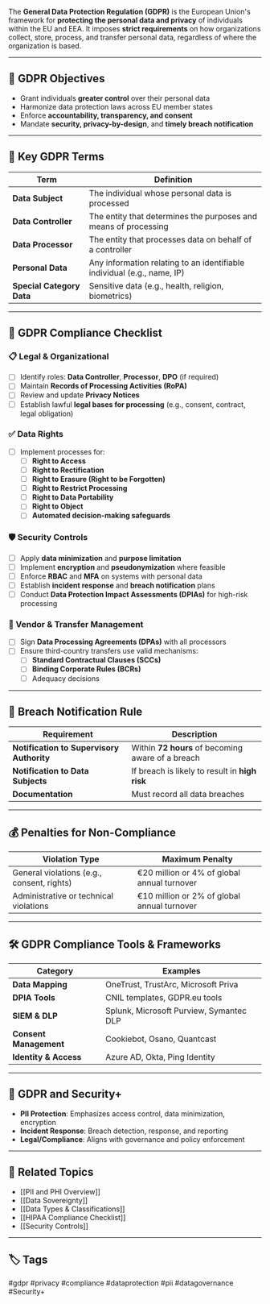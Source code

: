 The **General Data Protection Regulation (GDPR)** is the European Union's framework for **protecting the personal data and privacy** of individuals within the EU and EEA. It imposes **strict requirements** on how organizations collect, store, process, and transfer personal data, regardless of where the organization is based.

---

## 🎯 GDPR Objectives

- Grant individuals **greater control** over their personal data
- Harmonize data protection laws across EU member states
- Enforce **accountability, transparency, and consent**
- Mandate **security, privacy-by-design**, and **timely breach notification**

---

## 🧠 Key GDPR Terms

| Term                      | Definition                                                                 |
|---------------------------|----------------------------------------------------------------------------|
| **Data Subject**           | The individual whose personal data is processed                           |
| **Data Controller**        | The entity that determines the purposes and means of processing            |
| **Data Processor**         | The entity that processes data on behalf of a controller                   |
| **Personal Data**          | Any information relating to an identifiable individual (e.g., name, IP)    |
| **Special Category Data**  | Sensitive data (e.g., health, religion, biometrics)                        |

---

## 🔐 GDPR Compliance Checklist

### 📋 Legal & Organizational

- [ ] Identify roles: **Data Controller**, **Processor**, **DPO** (if required)
- [ ] Maintain **Records of Processing Activities (RoPA)**
- [ ] Review and update **Privacy Notices**
- [ ] Establish lawful **legal bases for processing** (e.g., consent, contract, legal obligation)

### ✅ Data Rights

- [ ] Implement processes for:
  - [ ] **Right to Access**
  - [ ] **Right to Rectification**
  - [ ] **Right to Erasure (Right to be Forgotten)**
  - [ ] **Right to Restrict Processing**
  - [ ] **Right to Data Portability**
  - [ ] **Right to Object**
  - [ ] **Automated decision-making safeguards**

### 🛡️ Security Controls

- [ ] Apply **data minimization** and **purpose limitation**
- [ ] Implement **encryption** and **pseudonymization** where feasible
- [ ] Enforce **RBAC** and **MFA** on systems with personal data
- [ ] Establish **incident response** and **breach notification** plans
- [ ] Conduct **Data Protection Impact Assessments (DPIAs)** for high-risk processing

### 🔁 Vendor & Transfer Management

- [ ] Sign **Data Processing Agreements (DPAs)** with all processors
- [ ] Ensure third-country transfers use valid mechanisms:
  - [ ] **Standard Contractual Clauses (SCCs)**
  - [ ] **Binding Corporate Rules (BCRs)**
  - [ ] Adequacy decisions

---

## 🚨 Breach Notification Rule

| Requirement                        | Description                                           |
|------------------------------------|-------------------------------------------------------|
| **Notification to Supervisory Authority** | Within **72 hours** of becoming aware of a breach |
| **Notification to Data Subjects**  | If breach is likely to result in **high risk**       |
| **Documentation**                  | Must record all data breaches                        |

---

## 💰 Penalties for Non-Compliance

| Violation Type                                   | Maximum Penalty                                |
|--------------------------------------------------|-------------------------------------------------|
| General violations (e.g., consent, rights)        | €20 million or 4% of global annual turnover     |
| Administrative or technical violations            | €10 million or 2% of global annual turnover     |

---

## 🛠 GDPR Compliance Tools & Frameworks

| Category                | Examples                                             |
|-------------------------|------------------------------------------------------|
| **Data Mapping**        | OneTrust, TrustArc, Microsoft Priva                 |
| **DPIA Tools**          | CNIL templates, GDPR.eu tools                       |
| **SIEM & DLP**          | Splunk, Microsoft Purview, Symantec DLP             |
| **Consent Management**  | Cookiebot, Osano, Quantcast                         |
| **Identity & Access**   | Azure AD, Okta, Ping Identity                        |

---

## 🧩 GDPR and Security+

- **PII Protection**: Emphasizes access control, data minimization, encryption
- **Incident Response**: Breach detection, response, and reporting
- **Legal/Compliance**: Aligns with governance and policy enforcement

---

## 📎 Related Topics

- [[PII and PHI Overview]]
- [[Data Sovereignty]]
- [[Data Types & Classifications]]
- [[HIPAA Compliance Checklist]]
- [[Security Controls]]

---

## 🏷 Tags

#gdpr #privacy #compliance #dataprotection #pii #datagovernance #Security+
